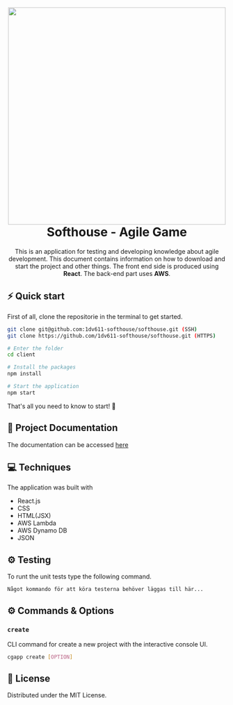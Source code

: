 <h1 align="center">
  <img src="https://www.gnosjoregion.se/img/uploads/2020/06/25/bild-0.png" width="500px"/><br/>
  Softhouse - Agile Game
</h1>
<p align="center">This is an application for testing and developing knowledge about agile development. This document contains information on how to download and start the project and other things. The front end side is produced using <b>React</b>. The back-end part uses <b>AWS</b>.</p>

## ⚡️ Quick start

First of all, clone the repositorie in the terminal to get started.

```bash
git clone git@github.com:1dv611-softhouse/softhouse.git (SSH)
git clone https://github.com/1dv611-softhouse/softhouse.git (HTTPS)
```

```bash
# Enter the folder
cd client

# Install the packages
npm install

# Start the application
npm start
```

That's all you need to know to start! 🎉

## 📖 Project Documentation

The documentation can be accessed [here](https://docs.google.com/document/d/15scNXGHtLyxv0trhuyF9R5psv6IBF1i3wFhWJvAXQis/edit?usp=drive_web&ouid=100534776335591151644)

## 💻 Techniques

The application was built with

- React.js
- CSS
- HTML(JSX)
- AWS Lambda
- AWS Dynamo DB
- JSON

## ⚙️ Testing

To runt the unit tests type the following command.

```bash
Något kommando för att köra testerna behöver läggas till här...
```

## ⚙️ Commands & Options

### `create`

CLI command for create a new project with the interactive console UI.

```bash
cgapp create [OPTION]
```

<!-- LICENSE -->

## 📖 License

Distributed under the MIT License.
